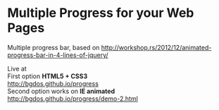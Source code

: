 # Multiple Progress for your Web Pages
Multiple progress bar, based on http://workshop.rs/2012/12/animated-progress-bar-in-4-lines-of-jquery/

Live at </br>
First option <b>HTML5 + CSS3</b></br>
http://bgdos.github.io/progress </br>
Second option works on <b>IE animated</b></br>
http://bgdos.github.io/progress/demo-2.html 
